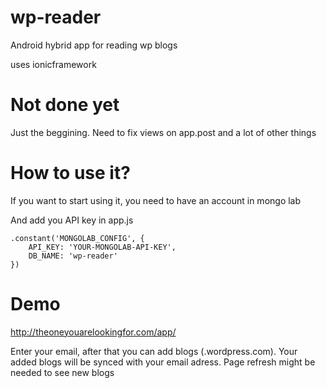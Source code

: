 # wp-reader
Android hybrid app for reading wp blogs

uses ionicframework

# Not done yet

Just the beggining. Need to fix views on app.post and a lot of other things

# How to use it?

If you want to start using it, you need to have an account in mongo lab

And add you API key in app.js

````
.constant('MONGOLAB_CONFIG', {
	API_KEY: 'YOUR-MONGOLAB-API-KEY',
	DB_NAME: 'wp-reader'
})
````


# Demo

http://theoneyouarelookingfor.com/app/

Enter your email, after that you can add blogs (<blogname>.wordpress.com). Your added blogs will be synced with your email adress. Page refresh might be needed to see new blogs
